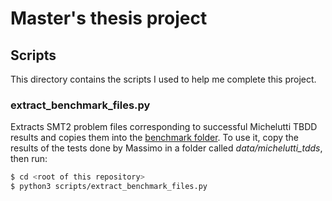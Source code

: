 # Master's thesis project

## Scripts

This directory contains the scripts I used to help me complete this project.

### extract_benchmark_files.py

Extracts SMT2 problem files corresponding to successful Michelutti TBDD results and copies them into the [benchmark folder](data/benchmark/). To use it, copy
the results of the tests done by Massimo in a folder called *data/michelutti_tdds*, then run:

```bash
$ cd <root of this repository>
$ python3 scripts/extract_benchmark_files.py 
```
